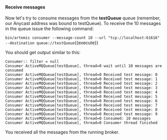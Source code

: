 #### Receive messages

Now let's try to consume messages from the **testQueue** queue (remember, our Anycast address was bound to testQueue). To receive the 10 messages in the queue issue the following command:

`bin/artemis consumer --message-count 10 --url "tcp://localhost:61616" --destination queue://testQueue`{{execute}}

You should get output similar to this:

```
Consumer:: filter = null                                                                    
Consumer ActiveMQQueue[testQueue], thread=0 wait until 10 messages are consumed             
Consumer ActiveMQQueue[testQueue], thread=0 Received test message: 0                        
Consumer ActiveMQQueue[testQueue], thread=0 Received test message: 1                        
Consumer ActiveMQQueue[testQueue], thread=0 Received test message: 2                        
Consumer ActiveMQQueue[testQueue], thread=0 Received test message: 3                        
Consumer ActiveMQQueue[testQueue], thread=0 Received test message: 4                        
Consumer ActiveMQQueue[testQueue], thread=0 Received test message: 5                        
Consumer ActiveMQQueue[testQueue], thread=0 Received test message: 6                        
Consumer ActiveMQQueue[testQueue], thread=0 Received test message: 7                        
Consumer ActiveMQQueue[testQueue], thread=0 Received test message: 8                        
Consumer ActiveMQQueue[testQueue], thread=0 Received test message: 9                        
Consumer ActiveMQQueue[testQueue], thread=0 Consumed: 10 messages                           
Consumer ActiveMQQueue[testQueue], thread=0 Consumer thread finished
```

You received all the messages from the running broker.
